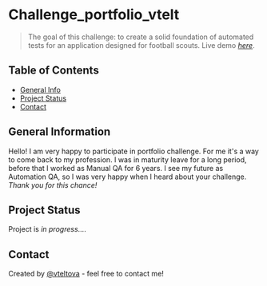 # Challenge_portfolio_vtelt
> The goal of this challenge: to create a solid foundation of automated tests for an application designed for football scouts.
> Live demo [_here_](https://github.com/vtelt/Challenge_portfolio_vtelt.git). <!-- If you have the project hosted somewhere, include the link here. -->

## Table of Contents
* [General Info](#general-information)
* [Project Status](#project-status)
* [Contact](#contact)
<!-- * [License](#license) -->


## General Information
Hello! I am very happy to participate in portfolio challenge. For me it's a way to come back to my profession. I was in maturity leave for a long period, before that I worked as Manual QA for 6 years. I see my future as Automation QA, so I was very happy when I heard about your challenge. 
*Thank you for this chance!* 

## Project Status
Project is *in progress*....


## Contact
Created by [@vteltova](http://linkedin.com/in/victoriakarapysh) - feel free to contact me!


